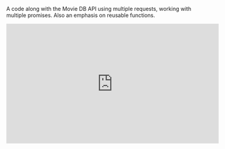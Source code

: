 A code along with the Movie DB API using multiple requests, working with multiple promises. Also an emphasis on reusable functions. 

<iframe width="560" height="315" src="https://www.youtube.com/embed/HOCBKIeLwTU" frameborder="0" allowfullscreen></iframe>